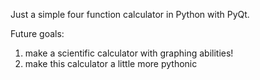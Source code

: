 Just a simple four function calculator in Python with PyQt.

Future goals: 

1. make a scientific calculator with graphing abilities!
2. make this calculator a little more pythonic 

